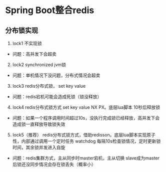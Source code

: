 # Spring Boot整合redis
## 分布锁实现
1. lock1 不实现锁
- 问题：高并发下会超卖
2. lock2 synchronized jvm锁
- 问题：单机情况下没问题，分布式情况会超卖
3. lock3 redis分布式锁， set key value
- 问题：redis宕机可能会造成死锁（锁没释放）
4. lock4 redis分布式锁方式 set key value NX PX。底层lua脚本 10秒后释放锁
- 问题：如果一个程序调用时间超过10s，没执行完成锁已经释放，高并发下会造成锁一直释放导致锁失效
5. lock5（推荐） redis分布式锁方式，借助redisson。底层lua脚本实现原子性，内部通过调用一个定时任务 watchdog 每隔10s检查锁情况，定时更新锁时间，其余锁并发进入自旋
- 问题：redis集群方式，主从同步时master宕机，主从切换 slave成为master后锁还没同步情况会存在锁丢失（概率小）
